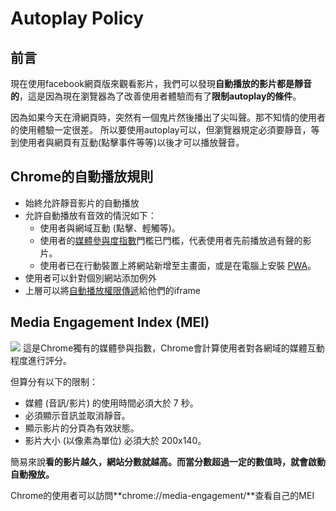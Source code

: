 # Autoplay Policy

## **前言**
現在使用facebook網頁版來觀看影片，我們可以發現**自動播放的影片都是靜音的**，這是因為現在瀏覽器為了改善使用者體驗而有了**限制autoplay的條件**。

因為如果今天在滑網頁時，突然有一個鬼片然後播出了尖叫聲。那不知情的使用者的使用體驗一定很差。
所以要使用autoplay可以，但瀏覽器規定必須要靜音，等到使用者與網頁有互動(點擊事件等等)以後才可以播放聲音。

## **Chrome的自動播放規則**
* 始終允許靜音影片的自動播放
* 允許自動播放有音效的情況如下：
    * 使用者與網域互動 (點擊、輕觸等)。
    * 使用者的[媒體參與度指數](https://developer.chrome.com/blog/autoplay?hl=zh-tw#media_engagement_index)門檻已門檻，代表使用者先前播放過有聲的影片。
    * 使用者已在行動裝置上將網站新增至主畫面，或是在電腦上安裝 [PWA](https://web.dev/explore/progressive-web-apps?hl=zh-tw)。
* 使用者可以針對個別網站添加例外
* 上層可以將[自動播放權限傳遞](https://developer.chrome.com/blog/autoplay?hl=zh-tw#iframe_delegation)給他們的iframe

## **Media Engagement Index (MEI)**
![](../../assets/autoplayPolicy/autoplayPolicy-1.png)
這是Chrome獨有的媒體參與指數，Chrome會計算使用者對各網域的媒體互動程度進行評分。

但算分有以下的限制：

* 媒體 (音訊/影片) 的使用時間必須大於 7 秒。
* 必須顯示音訊並取消靜音。
* 顯示影片的分頁為有效狀態。
* 影片大小 (以像素為單位) 必須大於 200x140。

簡易來說**看的影片越久，網站分數就越高。而當分數超過一定的數值時，就會啟動自動撥放。**

Chrome的使用者可以訪問**chrome://media-engagement/**查看自己的MEI 